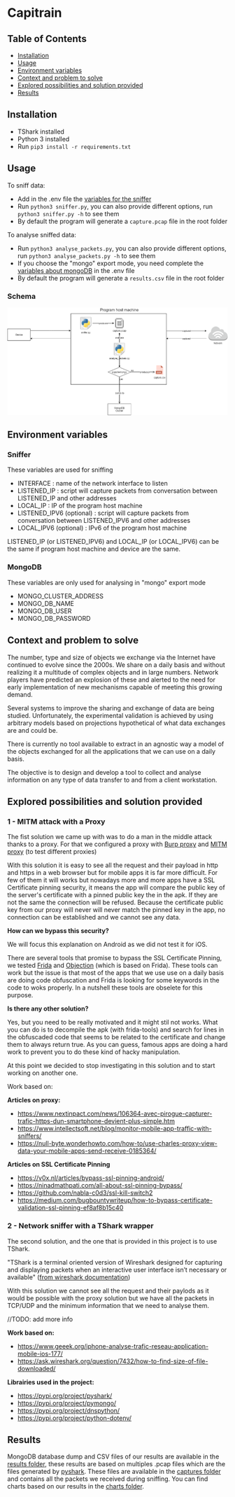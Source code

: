 # Capitrain

## Table of Contents

*	[Installation](#installation)
* [Usage](#usage)
* [Environment variables](#environment-variables)
*	[Context and problem to solve](#context-and-problem-to-solve)
*	[Explored possibilities and solution provided](#explored-possibilities-and-solution-provided)
*	[Results](#results)


## Installation

* TShark installed
* Python 3 installed
* Run `pip3 install -r requirements.txt`

## Usage

To sniff data: 
 * Add in the .env file the [variables for the sniffer](#sniffer)
 * Run `python3 sniffer.py`, you can also provide different options, run `python3 sniffer.py -h` to see them
 * By default the program will generate a `capture.pcap` file in the root folder

To analyse sniffed data:
  * Run `python3 analyse_packets.py`, you can also provide different options, run `python3 analyse_packets.py -h` to see them
  * If you choose the "mongo" export mode, you need complete the [variables about mongoDB](#mongodb) in the .env file
  * By default the program will generate a `results.csv` file in the root folder

### Schema

![Alt text](assets/schema.png "Schema")

## Environment variables

### Sniffer

These variables are used for sniffing

* INTERFACE : name of the network interface to listen
* LISTENED_IP : script will capture packets from conversation between LISTENED_IP and other addresses
* LOCAL_IP : IP of the program host machine
* LISTENED_IPV6 (optional) : script will capture packets from conversation between LISTENED_IPV6 and other addresses
* LOCAL_IPV6 (optional) : IPv6 of the program host machine

LISTENED_IP (or LISTENED_IPV6) and LOCAL_IP (or LOCAL_IPV6) can be the same if program host machine and device are the same.

### MongoDB

These variables are only used for analysing in "mongo" export mode

* MONGO_CLUSTER_ADDRESS
* MONGO_DB_NAME
* MONGO_DB_USER
* MONGO_DB_PASSWORD

## Context and problem to solve

The number, type and size of objects we exchange via the Internet have continued to evolve since the 2000s. We share on a daily basis and without realizing it a multitude of complex objects and in large numbers. Network players have predicted an explosion of these and alerted to the need for early implementation of new mechanisms capable of meeting this growing demand.

Several systems to improve the sharing and exchange of data are being studied. Unfortunately, the experimental validation is achieved by using arbitrary models based on projections hypothetical of what data exchanges are and could be.

There is currently no tool available to extract in an agnostic way a model of the objects exchanged for all the applications that we can use on a daily basis.

The objective is to design and develop a tool to collect and analyse information on any type of data transfer to and from a client workstation.

## Explored possibilities and solution provided

### 1 - MITM attack with a Proxy

The fist solution we came up with was to do a man in the middle attack thanks to a proxy. 
For that we configured a proxy with [Burp proxy](https://portswigger.net/burp/documentation/desktop/tools/proxy) and [MITM proxy](https://mitmproxy.org/) (to test different proxies)

With this solution it is easy to see all the request and their payload in http and https in a web browser but for mobile apps it is far more difficult. For few of them it will works but nowadays more and more apps have a SSL Certificate pinning security, it means the app will compare the public key of the server's certificate with a pinned public key the in the apk. If they are not the same the connection will be refused. Because the certificate public key from our proxy will never will never match the pinned key in the app, no connection can be established and we cannot see any data.

**How can we bypass this security?**

We will focus this explanation on Android as we did not test it for iOS.

There are several tools that promise to bypass the SSL Certificate Pinning, we tested [Frida](https://github.com/frida) and [Objection](https://github.com/sensepost/objection) (which is based on Frida). These tools can work but the issue is that most of the apps that we use use on a daily basis are doing code obfuscation and Frida is looking for some keywords in the code to woks properly. In a nutshell these tools are obselete for this purpose.

**Is there any other solution?**

Yes, but you need to be really motivated and it might stil not works. What you can do is to decompile the apk (with frida-tools) and search for lines in the obfuscaded code that seems to be related to the certificate and change them to always return true. As you can guess, famous apps are doing a hard work to prevent you to do these kind of hacky manipulation.

At this point we decided to stop investigating in this solution and to start working on another one.

Work based on:

**Articles on proxy:**
  * https://www.nextinpact.com/news/106364-avec-pirogue-capturer-trafic-https-dun-smartphone-devient-plus-simple.htm
  * https://www.intellectsoft.net/blog/monitor-mobile-app-traffic-with-sniffers/
  * https://null-byte.wonderhowto.com/how-to/use-charles-proxy-view-data-your-mobile-apps-send-receive-0185364/

**Articles on SSL Certificate Pinning**
  * https://v0x.nl/articles/bypass-ssl-pinning-android/
  * https://ninadmathpati.com/all-about-ssl-pinning-bypass/
  * https://github.com/nabla-c0d3/ssl-kill-switch2
  * https://medium.com/bugbountywriteup/how-to-bypass-certificate-validation-ssl-pinning-ef8af8b15c40


### 2 - Network sniffer with a TShark wrapper

The second solution, and the one that is provided in this project is to use TShark.

"TShark is a terminal oriented version of Wireshark designed for capturing and displaying packets when an interactive user interface isn’t necessary or available" ([from wireshark documentation](https://www.wireshark.org/docs/wsug_html_chunked/AppToolstshark.html))

With this solution we cannot see all the request and their paylods as it would be possible with the proxy solution but we have all the packets in TCP/UDP and the minimum information that we need to analyse them.

//TODO: add more info

**Work based on:**
  * https://www.geeek.org/iphone-analyse-trafic-reseau-application-mobile-ios-177/
  * https://ask.wireshark.org/question/7432/how-to-find-size-of-file-downloaded/

**Librairies used in the project:**
  * https://pypi.org/project/pyshark/
  * https://pypi.org/project/pymongo/
  * https://pypi.org/project/dnspython/
  * https://pypi.org/project/python-dotenv/

## Results

MongoDB database dump and CSV files of our results are available in the [results folder](results/), these results are based on multiples .pcap files which are the files generated by [pyshark](https://github.com/KimiNewt/pyshark). These files are available in the [captures folder](results/captures) and contains all the packets we received during sniffing. You can find charts based on our results in the [charts folder](results/charts).
